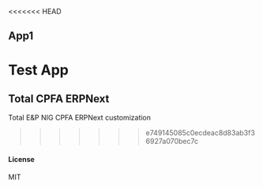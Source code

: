 <<<<<<< HEAD
## App1

Test App
=======
## Total CPFA ERPNext

Total E&P NIG CPFA ERPNext customization
>>>>>>> e749145085c0ecdeac8d83ab3f36927a070bec7c

#### License

MIT